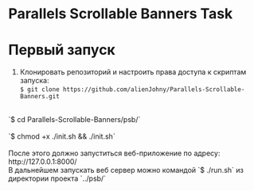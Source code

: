 # Parallels Scrollable Banners Task

# Первый запуск
1. Клонировать репозиторий и настроить права доступа к скриптам запуска: <br />
`$ git clone https://github.com/alienJohny/Parallels-Scrollable-Banners.git` <br />
<br />
`$ cd Parallels-Scrollable-Banners/psb/` <br />
<br />
`$ chmod +x ./init.sh && ./init.sh` <br />
<br />
После этого должно запуститься веб-приложение по адресу: http://127.0.0.1:8000/ 
<br />
В дальнейшем запускать веб сервер можно командой `$ ./run.sh` из директории проекта `../psb/`
<br />